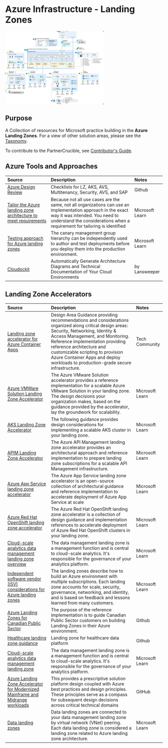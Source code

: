 # Azure Infrastructure - Landing Zones



![Azure Infrastructure](./Library/Azure-LandingZone.png)

## Purpose

A Collection of resources for Microsoft practice building in the **Azure Landing Zones**. For a view of other solution areas, please see the [Taxonomy](./Taxonomy).

To contribute to the PartnerCrucible, see [Contributor's Guide](ContributorsGuide).


## Azure Tools and Approaches

Source | Description | Notes
:----- | :---------- | :-----
[Azure Design Review](https://github.com/Azure/review-checklists) | Checklists for LZ, AKS, AVS, Multitenancy, Security, AVS, and SAP | Github
[Tailor the Azure landing zone architecture to meet requirements](https://learn.microsoft.com/en-gb/azure/cloud-adoption-framework/ready/landing-zone/tailoring-alz) | Because not all use cases are the same, not all organizations can use an implementation approach in the exact way it was intended. You need to understand the considerations when a requirement for tailoring is identified | Microsoft Learn
[Testing approach for Azure landing zones](https://learn.microsoft.com/en-ca/azure/cloud-adoption-framework/ready/enterprise-scale/testing-approach) | The canary management group hierarchy can be independently used to author and test deployments before you deploy them into the production environment. | Microsoft Learn
[Cloudockit](https://www.cloudockit.com/) |Automatically Generate Architecture Diagrams and Technical Documentation of Your Cloud Environments | by Lansweeper

## Landing Zone Accelerators

Source | Description | Notes
:----- | :---------- | :-----
[Landing zone accelerator for Azure Container Apps](https://techcommunity.microsoft.com/t5/apps-on-azure-blog/announcing-landing-zone-accelerator-for-azure-container-apps/ba-p/3843989) | Design Area Guidance providing recommendations and considerations organized along critical design areas: Security, Networking, Identity & Access Management, and Monitoring. Reference implementation providing reference architecture and customizable scripting to provision Azure Container Apps and deploy workloads to production-grade secure infrastructure.| Tech Community
[Azure VMWare Solution Landing Zone Accelerator](https://learn.microsoft.com/en-us/azure/cloud-adoption-framework/scenarios/azure-vmware/enterprise-scale-landing-zone) | The Azure VMware Solution accelerator provides a reference implementation for a scalable Azure VMware Solution in your landing zone. The design decisions your organization makes, based on the guidance provided by the accelerator, lay the groundwork for scalability. | Microsoft Learn
[AKS Landing Zone Accelerator](https://learn.microsoft.com/en-us/azure/cloud-adoption-framework/scenarios/app-platform/aks/landing-zone-accelerator) |  The following guidance provides design considerations for implementing a scalable AKS cluster in your landing zone. | Microsoft Learn
[APIM Landing Zone Accelerator](https://learn.microsoft.com/en-us/azure/cloud-adoption-framework/scenarios/app-platform/api-management/landing-zone-accelerator) | The Azure API Management landing zone accelerator provides an architectural approach and reference implementation to prepare landing zone subscriptions for a scalable API Management infrastructure. | Microsoft Learn
[Azure App Service landing zone accelerator](https://learn.microsoft.com/en-us/azure/cloud-adoption-framework/scenarios/app-platform/app-services/landing-zone-accelerator) | The Azure App Service landing zone accelerator is an open-source collection of architectural guidance and reference implementation to accelerate deployment of Azure App Service at scale | Microsoft Learn
[Azure Red Hat OpenShift landing zone accelerator](https://learn.microsoft.com/en-us/azure/cloud-adoption-framework/scenarios/app-platform/azure-red-hat-openshift/landing-zone-accelerator) | The Azure Red Hat OpenShift landing zone accelerator is a collection of design guidance and implementation references to accelerate deployment of Azure Red Hat OpenShift clusters in your landing zone. | Microsoft Learn
[Cloud-scale analytics data management landing zone overview](https://learn.microsoft.com/en-us/azure/cloud-adoption-framework/scenarios/cloud-scale-analytics/architectures/data-management-landing-zone) | The data management landing zone is a management function and is central to cloud-scale analytics. It's responsible for the governance of your analytics platform. | Microsoft Learn
[Independent software vendor (ISV) considerations for Azure landing zones](https://learn.microsoft.com/en-ca/azure/cloud-adoption-framework/ready/landing-zone/isv-landing-zone?tabs=mg-env-no%2Cminimal) |The landing zones describe how to build an Azure environment with multiple subscriptions. Each landing zone accounts for scale, security, governance, networking, and identity, and is based on feedback and lessons learned from many customers. | Microsoft Learn
[Azure Landing Zones for Canadian Public Sector](https://github.com/Azure/CanadaPubSecALZ/blob/main/docs/architecture.md)| The purpose of the reference implementation is to guide Canadian Public Sector customers on building Landing Zones in their Azure environment.| Github 
[Healthcare landing zone guidance](https://github.com/Azure/CanadaPubSecALZ/blob/main/docs/archetypes/healthcare.md)| Landing zone for healthcare data platform| Github
[Cloud-scale analytics data management landing zone](https://learn.microsoft.com/en-us/azure/cloud-adoption-framework/scenarios/cloud-scale-analytics/architectures/data-management-landing-zone) | The data management landing zone is a management function and is central to cloud-scale analytics. It's responsible for the governance of your analytics platform.| Microsoft Learn
[Azure Landing Zone Accelerator for Modernized Mainframe and Midrange workloads](https://github.com/lapate/azure-mainframe-landing-zone-public) | This provides a prescriptive solution platform design coupled with Azure best practices and design principles. These principles serve as a compass for subsequent design decisions across critical technical domains | GitHub
[Data landing zones](https://learn.microsoft.com/en-us/azure/cloud-adoption-framework/scenarios/cloud-scale-analytics/architectures/data-landing-zone) | Data landing zones are connected to your data management landing zone by virtual network (VNet) peering. Each data landing zone is considered a landing zone related to Azure landing zone architecture. | Microsoft Learn



